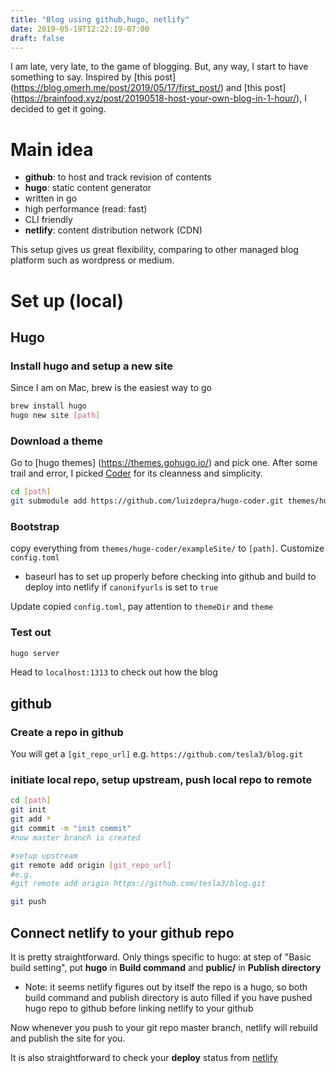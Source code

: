 ```yaml
---
title: "Blog using github,hugo, netlify"
date: 2019-05-19T12:22:19-07:00
draft: false
---
```


I am late, very late, to the game of blogging. But, any way, I start to have something to say. Inspired by [this post] (https://blog.omerh.me/post/2019/05/17/first_post/) and [this post] (https://brainfood.xyz/post/20190518-host-your-own-blog-in-1-hour/), I decided to get it going. 

# Main idea
- **github**: to host and track revision of contents
- **hugo**: static content generator
 - written in go
 - high performance (read: fast)
 - CLI friendly
- **netlify**: content distribution network (CDN)

This setup gives us great flexibility, comparing to other managed blog platform such as wordpress or medium. 

# Set up (local)
##  Hugo
### Install hugo and setup a new site
Since I am on Mac, brew is the easiest way to go
```bash
brew install hugo
hugo new site [path]
```

### Download a theme 
Go to [hugo themes] (https://themes.gohugo.io/) and pick one. After some trail and error, I picked [Coder](https://themes.gohugo.io/hugo-coder/) for its cleanness and simplicity.

```bash
cd [path]
git submodule add https://github.com/luizdepra/hugo-coder.git themes/hugo-coder
```

### Bootstrap 
copy everything from `themes/huge-coder/exampleSite/` to `[path]`. Customize `config.toml`

* baseurl has to set up properly before checking into github and build to deploy into netlify if `canonifyurls` is set to `true` 

Update copied `config.toml`, pay attention to `themeDir` and `theme`


### Test out
```bash
hugo server
```

Head to `localhost:1313` to check out how the blog 


## github
### Create a repo in github

You will get a `[git_repo_url]` e.g. `https://github.com/tesla3/blog.git`

### initiate local repo,  setup upstream, push local repo to remote 
```bash
cd [path]
git init
git add *
git commit -m "init commit"
#now master branch is created

#setup upstream
git remote add origin [git_repo_url]
#e.g.
#git remote add origin https://github.com/tesla3/blog.git

git push
```


## Connect netlify to your github repo

It is pretty straightforward. Only things specific to hugo: at step of "Basic build setting", put **hugo** in **Build command** and **public/** in **Publish directory**


* Note: it seems netlify figures out by itself the repo is a hugo, so both build command and publish directory is auto filled if you have pushed hugo repo to github before linking netlify to your github 

Now whenever you push to your git repo master branch, netlify will rebuild and publish the site for you.

It is also straightforward to check your **deploy** status from [netlify](https://app.netlify.com/sites/)



